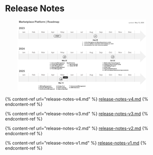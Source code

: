 # Release Notes

<figure><img src="../../.gitbook/assets/image.png" alt=""><figcaption></figcaption></figure>

{% content-ref url="release-notes-v4.md" %}
[release-notes-v4.md](release-notes-v4.md)
{% endcontent-ref %}

{% content-ref url="release-notes-v3.md" %}
[release-notes-v3.md](release-notes-v3.md)
{% endcontent-ref %}

{% content-ref url="release-notes-v2.md" %}
[release-notes-v2.md](release-notes-v2.md)
{% endcontent-ref %}

{% content-ref url="release-notes-v1.md" %}
[release-notes-v1.md](release-notes-v1.md)
{% endcontent-ref %}
